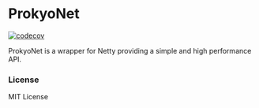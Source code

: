 # ProkyoNet
[![codecov](https://codecov.io/gh/Prokyo/ProkyoNet/branch/develop/graph/badge.svg)](https://codecov.io/gh/Prokyo/ProkyoNet)

ProkyoNet is a wrapper for Netty providing a simple and high performance API.

### License

MIT License

